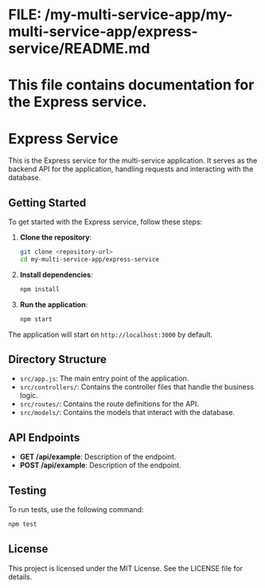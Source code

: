 # FILE: /my-multi-service-app/my-multi-service-app/express-service/README.md
# This file contains documentation for the Express service.

# Express Service

This is the Express service for the multi-service application. It serves as the backend API for the application, handling requests and interacting with the database.

## Getting Started

To get started with the Express service, follow these steps:

1. **Clone the repository**:
   ```bash
   git clone <repository-url>
   cd my-multi-service-app/express-service
   ```

2. **Install dependencies**:
   ```bash
   npm install
   ```

3. **Run the application**:
   ```bash
   npm start
   ```

The application will start on `http://localhost:3000` by default.

## Directory Structure

- `src/app.js`: The main entry point of the application.
- `src/controllers/`: Contains the controller files that handle the business logic.
- `src/routes/`: Contains the route definitions for the API.
- `src/models/`: Contains the models that interact with the database.

## API Endpoints

- **GET /api/example**: Description of the endpoint.
- **POST /api/example**: Description of the endpoint.

## Testing

To run tests, use the following command:

```bash
npm test
```

## License

This project is licensed under the MIT License. See the LICENSE file for details.